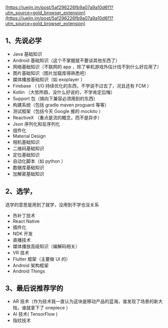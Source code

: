 [https://juejin.im/post/5af296226fb9a07a9a10d6f1?utm_source=gold_browser_extension](https://juejin.im/post/5af296226fb9a07a9a10d6f1?utm_source=gold_browser_extension)

## 1、先说必学

- Java 基础知识
- Android 基础知识（这个不掌握就不要谈其他东西了）
- 网络基础知识（不联网的 app ，除了单机游戏外估计找不到什么好应用了）
- 图片基础知识（图片加载库得熟悉吧）
- 媒体播放基础知识（如 exoplayer ）
- Firebase （ I/O 持续优化的东西，不学说不过去了，况且还有 FCM ）
- Kotlin （大势所趋，没什么好说的，不学肯定后悔）
- Support 包（搞向下兼容必须用到的东西）
- 构建系统（包括 gradle maven proguard 等等）
- 测试框架（包括今天 Google 推的 mockito ）
- ReactiveX （重点是流的概念，而不是异步）
- Json 序列化和反序列化
- 组件化
- Material Design
- 相机基础知识
- 二维码基础知识
- 定位基础知识
- 自动化脚本（如 python ）
- 数据库基础知识
- 加解密基础知识

## 2、选学，
选学的意思是用到了就学，没用到不学也没关系


- 热补丁技术
- React Native
- 插件化
- NDK 开发
- 直播技术
- 媒体播放高级知识（编解码相关）
- VR 技术
- Flutter 框架（主要做 UI 的）
- Android 架构框架
- Android Things

## 3、最后说推荐学的

- AR 技术（作为技术我一直认为这块是移动产品的蓝海，谁发现了场景的新大陆，谁就拿下了 onepiece ）
- AI 技术( TensorFlow )
- 指纹技术


